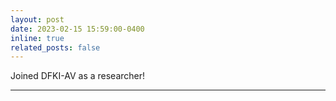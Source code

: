 ```yaml
---
layout: post
date: 2023-02-15 15:59:00-0400
inline: true
related_posts: false
---
```


Joined DFKI-AV as a researcher!

---


